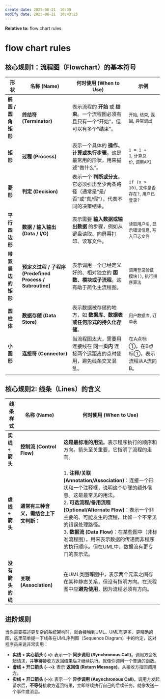 ```yaml
---
create date: 2025-08-21  10:39
modify date: 2025-08-21  10:43:23
---
```


**Relative to:** flow chart rules

# flow chart rules

## 核心规则1：流程图（Flowchart）的基本符号

| 形状            | 名称 (Name)                                         | 何时使用 (When to Use)                                    | 示例                                 |
| ------------- | ------------------------------------------------- | ----------------------------------------------------- | ---------------------------------- |
| **椭圆 / 圆角矩形** | **终结符 (Terminator)**                              | 表示流程的 **开始** 或 **结束**。一个流程图必须有且只有一个“开始”，但可以有多个“结束”。   | `开始`, `结束`, `返回`, `异常退出`           |
| **矩形**        | **过程 (Process)**                                  | 表示一个具体的 **操作、计算或执行步骤**。这是最常用的形状，用来描述“做什么”。            | `i = i + 1`, `计算总价`, `调用API`       |
| **菱形**        | **判定 (Decision)**                                 | 表示一个 **判断或分支**。它必须引出至少两条路径（通常是“是/否”或“真/假”），代表不同的决策结果。 | `if (x > 10)`, `文件是否存在?`, `用户已登录?` |
| **平行四边形**     | **数据 / 输入输出 (Data / I/O)**                        | 表示需要 **输入数据或输出数据** 的步骤，例如从键盘读取、向屏幕打印、读写文件。            | `读取用户名`, `显示错误信息`, `写入日志文件`        |
| **带双竖边的矩形**   | **预定义过程 / 子程序 (Predefined Process / Subroutine)** | 表示调用一个已经定义好的、相对独立的 **函数、模块或子流程**。这有助于简化主流程图。          | `调用登录验证模块()`, `执行排序算法`             |
| **圆柱体**       | **数据存储 (Data Store)**                             | 表示数据被存储的地方，如 **数据库、数据表或任何形式的持久化存储**。                  | `用户数据库`, `订单表`                     |
| **小圆形**       | **连接符 (Connector)**                               | 当流程图太大，需要用连接线在 **同一页内** 连接两个远距离的点时使用，避免线条交叉混乱。        | 在A点标①，在B点标①，表示流程从A流向B。             |
|               |                                                   |                                                       |                                    |

## 核心规则2:  线条（Lines）的含义
|线条样式|名称 (Name)|何时使用 (When to Use)|
|---|---|---|
|**实线 + 箭头**|**控制流 (Control Flow)**|**这是最标准的用法**。表示程序执行的顺序和方向。箭头至关重要，它指明了流程的走向。|
|**虚线 + 箭头**|**通常有三种含义，需结合上下文判断：**|1. **注释/关联 (Annotation/Association)**：连接一个形状和一个注释框，说明这个步骤的额外信息。这是最常见的用法。  <br>2. **可选流程/备用流程 (Optional/Alternate Flow)**：表示一个非主要的、可能发生的流程，比如一个不常见的错误处理路径。  <br>3. **数据流 (Data Flow)**：在某些图中（非标准流程图），用来表示数据的传递而非程序的执行顺序。但在UML中，数据流有更专门的表示法。|
|**没有箭头的线**|**关联 (Association)**|在UML类图等图中，表示两个元素之间存在某种静态关系，但没有指明方向。在流程图中应**避免使用**，因为流程必须有方向。|

## 进阶规则
当你需要描述更复杂的系统架构时，就会接触到UML。UML有更多、更精确的图，这里简单提一下线条在UML序列图（Sequence Diagram）中的约定，这对程序员来说非常实用：

- **实线 + 实心箭头 (`->`)**: 表示一个 **同步调用 (Synchronous Call)**。调用方会发起请求，并**等待**接收方返回结果后才继续执行。就像你调用一个普通的函数。
- **虚线 + 开口箭头 (`-->`)**: 表示 **返回值 (Return Message)**。从接收方指回调用方。
- **实线 + 开口箭头 (`->`)**: 表示一个 **异步调用 (Asynchronous Call)**。调用方发起请求后，**不等待**接收方返回结果，立即继续执行自己的后续任务。就像发送一个事件或消息。